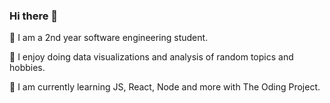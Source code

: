 ### Hi there 👋
💬 I am a 2nd year software engineering student.

🌱 I enjoy doing data visualizations and analysis of random topics and hobbies.

🔭 I am currently learning JS, React, Node and more with The Oding Project.


<!--
**LittleHero05/LittleHero05** is a ✨ _special_ ✨ repository because its `README.md` (this file) appears on your GitHub profile.

Here are some ideas to get you started:

- 🔭 I’m currently working on ...
- 🌱 I’m currently learning ...
- 👯 I’m looking to collaborate on ...
- 🤔 I’m looking for help with ...
- 💬 Ask me about ...
- 📫 How to reach me: ...
- 😄 Pronouns: ...
- ⚡ Fun fact: ...
-->

